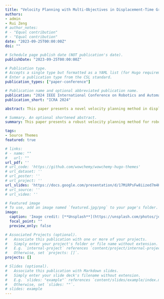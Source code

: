 ```yaml
---
title: "Velocity Planning with Multi-Objectives in Displacement-Time Graphs Using Deep Reinforcement Learning"
authors:
- admin
- Rui Zeng
# author_notes:
# - "Equal contribution"
# - "Equal contribution"
date: "2023-09-25T00:00:00Z"
doi: ""

# Schedule page publish date (NOT publication's date).
publishDate: "2023-09-25T00:00:00Z"

# Publication type.
# Accepts a single type but formatted as a YAML list (for Hugo requirements).
# Enter a publication type from the CSL standard.
publication_types: ["paper-conference"]

# Publication name and optional abbreviated publication name.
publication: "2024 IEEE International Conference on Robotics and Automation (Under Review)"
publication_short: "ICRA 2024"

abstract: This paper presents a novel velocity planning method in displacement-time graphs with multiple constraints and optimization goals using deep reinforcement learning. The method formulates the velocity planning problem as a reinforcement learning task with state representation including time, position, velocity, acceleration, and distances to each obstacle triangle representative. The action space is discretized within allowable accelerations, and the kinematics ensure velocity constraints during state transitions. The advantage of this method lies in its independence from scene-specific tuning, and exhibiting robustness in various complex scenarios. Comparative analysis demonstrates a 100% success rate, along with superior computational efficiency when contrasted with the baseline approach, while also exhibiting better comfort performance. It offers a valuable alternative for velocity planning in robotics and autonomous vehicles, showcasing deep reinforcement learning's potential in practical robotics applications.

# Summary. An optional shortened abstract.
summary: This paper presents a robust velocity planning method for robotics and autonomous vehicles using deep reinforcement learning, offering scene-independent, efficient, and comfortable performance.

tags:
- Source Themes
featured: true

# links:
# - name: ""
#   url: ""
url_pdf: ''
# url_code: 'https://github.com/wowchemy/wowchemy-hugo-themes'
# url_dataset: ''
# url_poster: ''
# url_project: ''
url_slides: 'https://docs.google.com/presentation/d/17MiRPsFw8iized7m4K3Ad8J7KvCzSgLO/edit?usp=sharing&ouid=109493805994328969677&rtpof=true&sd=true'
# url_source: ''
# url_video: ''

# Featured image
# To use, add an image named `featured.jpg/png` to your page's folder. 
image:
  caption: 'Image credit: [**Unsplash**](https://unsplash.com/photos/jdD8gXaTZsc)'
  focal_point: ""
  preview_only: false

# Associated Projects (optional).
#   Associate this publication with one or more of your projects.
#   Simply enter your project's folder or file name without extension.
#   E.g. `internal-project` references `content/project/internal-project/index.md`.
#   Otherwise, set `projects: []`.
projects: []

# Slides (optional).
#   Associate this publication with Markdown slides.
#   Simply enter your slide deck's filename without extension.
#   E.g. `slides: "example"` references `content/slides/example/index.md`.
#   Otherwise, set `slides: ""`.
# slides: example
---
```



